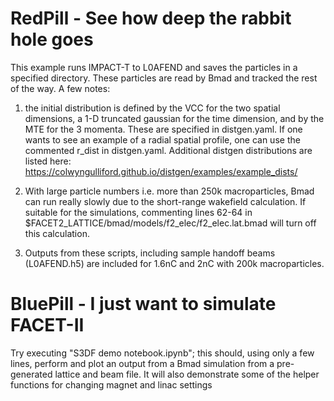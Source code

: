 # RedPill - See how deep the rabbit hole goes
This example runs IMPACT-T to L0AFEND and saves the particles in a specified directory.  These particles are read by Bmad and tracked the rest of the way.  A few notes:

1) the initial distribution is defined by the VCC for the two spatial dimensions, a 1-D truncated gaussian for the time dimension, and by the MTE for the 3 momenta.  These are specified in distgen.yaml.  If one wants to see an example of a radial spatial profile, one can use the commented r_dist in distgen.yaml.  Additional distgen distributions are listed here: https://colwyngulliford.github.io/distgen/examples/example_dists/

2) With large particle numbers i.e. more than 250k macroparticles, Bmad can run really slowly due to the short-range wakefield calculation.  If suitable for the simulations, commenting lines 62-64 in $FACET2_LATTICE/bmad/models/f2_elec/f2_elec.lat.bmad will turn off this calculation.

3)  Outputs from these scripts, including sample handoff beams (L0AFEND.h5) are included for 1.6nC and 2nC with 200k macroparticles. 


# BluePill - I just want to simulate FACET-II

Try executing "S3DF demo notebook.ipynb"; this should, using only a few lines, perform and plot an output from a Bmad simulation from a pre-generated lattice and beam file. It will also demonstrate some of the helper functions for changing magnet and linac settings
